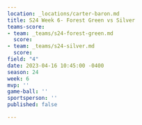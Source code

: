 ```yaml
---
location: _locations/carter-baron.md
title: S24 Week 6- Forest Green vs Silver
teams-score:
- team: _teams/s24-forest-green.md
  score: 
- team: _teams/s24-silver.md
  score: 
field: "4"
date: 2023-04-16 10:45:00 -0400
season: 24
week: 6
mvp: ''
game-ball: ''
sportsperson: ''
published: false

---
```

